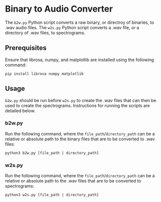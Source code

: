 # Binary to Audio Converter

The `b2w.py` Python script converts a raw binary, or directroy of binaries, to .wav audio files. The `w2s.py` Python script converts a .wav file, or a directory of .wav files, to spectrograms.

## Prerequisites

Ensure that librosa, numpy, and matplotlib are installed using the following command:

`pip install librosa numpy matplotlib`

## Usage

`b2w.py` should be run before `w2s.py` to create the .wav files that can then be used to create the spectrograms. Instructions for running the scripts are detailed below.

### b2w.py

Run the following command, where the `file_path`/`directory_path` can be a relative or absolute path to the binary files that are to be converted to .wav files:

`python3 b2w.py [file_path | directory_path]`

### w2s.py

Run the following command, where the `file_path`/`directory_path` can be a relative or absolute path to the .wav files that are to be converted to spectrograms:

`python3 w2s.py [file_path | directory_path]`
